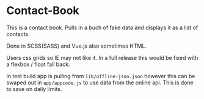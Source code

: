# Contact-Book
This is a contact book. Pulls in a buch of fake data and displays it as a list of contacts.

Done in SCSS(SASS) and Vue.js also sometimes HTML.

Users css grids so IE may not like it. In a full release this would be fixed with a flexbox / float fall back.

In test build app is pulling from `lib/offline-json.json` however this can be swaped out in `app/appcode.js` to use data from the online api. This is done to save on daily limits.